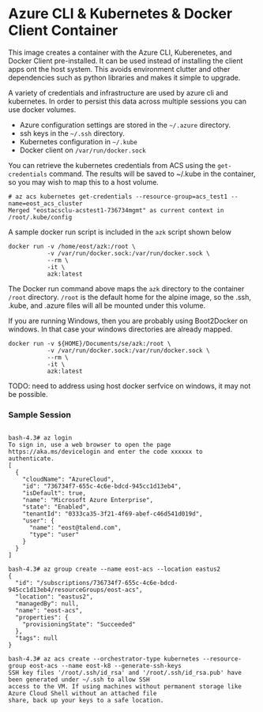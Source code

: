 # Azure CLI & Kubernetes & Docker Client Container

This image creates a container with the Azure CLI, Kuberenetes, and Docker Client pre-installed.  It can be
used instead of installing the client apps ont the host system.  This avoids environment clutter and other
dependencies such as python libraries and makes it simple to upgrade.

A variety of credentials and infrastructure are used by azure cli and kubernetes.  In order to persist this
data across multiple sessions you can use docker volumes.

* Azure configuration settings are stored in the `~/.azure` directory.
* ssh keys in the `~/.ssh` directory.
* Kubernetes configuration in `~/.kube`
* Docker client on `/var/run/docker.sock`

You can retrieve the kubernetes credentials from ACS using the `get-credentials` command.  The results will be
saved to ~/.kube in the container, so you may wish to map this to a host volume.

    # az acs kubernetes get-credentials --resource-group=acs_test1 --name=eost_acs_cluster
    Merged "eostacsclu-acstest1-736734mgmt" as current context in /root/.kube/config

A sample docker run script is included in the `azk` script shown below

    docker run -v /home/eost/azk:/root \
               -v /var/run/docker.sock:/var/run/docker.sock \
               --rm \
               -it \
               azk:latest

The Docker run command above maps the `azk` directory to the container `/root` directory.  `/root` is the default
home for the alpine image, so the .ssh, .kube, and .azure files will all be mounted under this volume. 

If you are running Windows, then you are probably using Boot2Docker on windows.  In that case your windows
directories are already mapped.

    docker run -v ${HOME}/Documents/se/azk:/root \
               -v /var/run/docker.sock:/var/run/docker.sock \
               --rm \
               -it \
               azk:latest

TODO: need to address using host docker serfvice on windows, it may not be possible.

### Sample Session

```

bash-4.3# az login
To sign in, use a web browser to open the page https://aka.ms/devicelogin and enter the code xxxxxx to 
authenticate.
[
  {
    "cloudName": "AzureCloud",
    "id": "736734f7-655c-4c6e-bdcd-945cc1d13eb4",
    "isDefault": true,
    "name": "Microsoft Azure Enterprise",
    "state": "Enabled",
    "tenantId": "0333ca35-3f21-4f69-abef-c46d541d019d",
    "user": {
      "name": "eost@talend.com",
      "type": "user"
    }
  }
]

bash-4.3# az group create --name eost-acs --location eastus2
{
  "id": "/subscriptions/736734f7-655c-4c6e-bdcd-945cc1d13eb4/resourceGroups/eost-acs",
  "location": "eastus2",
  "managedBy": null,
  "name": "eost-acs",
  "properties": {
    "provisioningState": "Succeeded"
  },
  "tags": null
}

bash-4.3# az acs create --orchestrator-type kubernetes --resource-group eost-acs --name eost-k8 --generate-ssh-keys
SSH key files '/root/.ssh/id_rsa' and '/root/.ssh/id_rsa.pub' have been generated under ~/.ssh to allow SSH
access to the VM. If using machines without permanent storage like Azure Cloud Shell without an attached file
share, back up your keys to a safe location.



```
